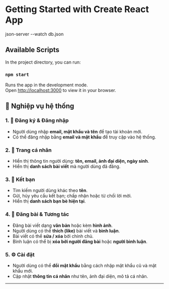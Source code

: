 # Getting Started with Create React App

json-server --watch db.json

## Available Scripts

In the project directory, you can run:

### `npm start`

Runs the app in the development mode.\
Open [http://localhost:3000](http://localhost:3000) to view it in your browser.

## 📌 Nghiệp vụ hệ thống

### 1. 🔐 Đăng ký & Đăng nhập

- Người dùng nhập **email, mật khẩu và tên** để tạo tài khoản mới.
- Có thể đăng nhập bằng **email và mật khẩu** để truy cập vào hệ thống.

### 2. 👤 Trang cá nhân

- Hiển thị thông tin người dùng: **tên, email, ảnh đại diện, ngày sinh**.
- Hiển thị **danh sách bài viết** mà người dùng đã đăng.

### 3. 🤝 Kết bạn

- Tìm kiếm người dùng khác theo **tên**.
- Gửi, hủy yêu cầu kết bạn; chấp nhận hoặc từ chối lời mời.
- Hiển thị **danh sách bạn bè hiện tại**.

### 4. 📝 Đăng bài & Tương tác

- Đăng bài viết dạng **văn bản** hoặc kèm **hình ảnh**.
- Người dùng có thể **thích (like)** bài viết và **bình luận**.
- Bài viết có thể **sửa / xóa** bởi chính chủ.
- Bình luận có thể bị **xóa bởi người đăng bài** hoặc **người bình luận**.

### 5. ⚙️ Cài đặt

- Người dùng có thể **đổi mật khẩu** bằng cách nhập mật khẩu cũ và mật khẩu mới.
- Cập nhật **thông tin cá nhân** như tên, ảnh đại diện, mô tả cá nhân.

---
